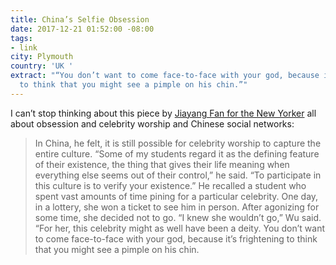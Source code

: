 ```yaml
---
title: China’s Selfie Obsession
date: 2017-12-21 01:52:00 -08:00
tags:
- link
city: Plymouth
country: 'UK '
extract: "“You don’t want to come face-to-face with your god, because it’s frightening
  to think that you might see a pimple on his chin.”"
---
```


I can’t stop thinking about this piece by [Jiayang Fan for the New Yorker](https://www.newyorker.com/magazine/2017/12/18/chinas-selfie-obsession) all about obsession and celebrity worship and Chinese social networks:

> In China, he felt, it is still possible for celebrity worship to capture the entire culture. “Some of my students regard it as the defining feature of their existence, the thing that gives their life meaning when everything else seems out of their control,” he said. “To participate in this culture is to verify your existence.” He recalled a student who spent vast amounts of time pining for a particular celebrity. One day, in a lottery, she won a ticket to see him in person. After agonizing for some time, she decided not to go. “I knew she wouldn’t go,” Wu said. “For her, this celebrity might as well have been a deity. You don’t want to come face-to-face with your god, because it’s frightening to think that you might see a pimple on his chin. 
